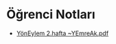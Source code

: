 # Öğrenci Notları

<!--Index-->

- [YönEylem 2.hafta ~YEmreAk.pdf](https://github.com//yedhrab/IstanbulUniversity-CE/raw/master/4.%20S%C4%B1n%C4%B1f%201.%20D%C3%B6nem%20Notlar%C4%B1/Y%C3%B6n%20Eylem/%C3%96%C4%9Frenci%20Notlar%C4%B1/Y%C3%B6nEylem%202.hafta%20~YEmreAk.pdf)

<!--Index-->

